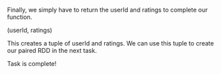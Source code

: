 Finally, we simply have to return the userId and ratings to complete our function.

(userId, ratings)

 
 


This creates a tuple of userId and ratings. We can use this tuple to create our paired RDD in the next task.

Task is complete!

